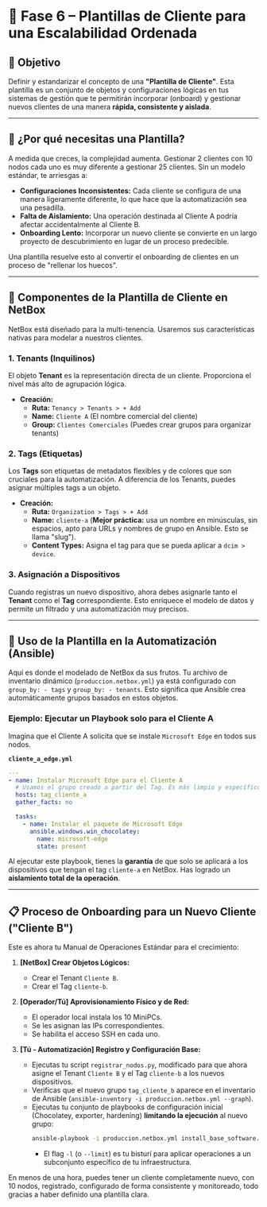 # 🧬 Fase 6 – Plantillas de Cliente para una Escalabilidad Ordenada

## 🎯 Objetivo
Definir y estandarizar el concepto de una **"Plantilla de Cliente"**. Esta plantilla es un conjunto de objetos y configuraciones lógicas en tus sistemas de gestión que te permitirán incorporar (onboard) y gestionar nuevos clientes de una manera **rápida, consistente y aislada**.

---

## 🤔 ¿Por qué necesitas una Plantilla?

A medida que creces, la complejidad aumenta. Gestionar 2 clientes con 10 nodos cada uno es muy diferente a gestionar 25 clientes. Sin un modelo estándar, te arriesgas a:
- **Configuraciones Inconsistentes:** Cada cliente se configura de una manera ligeramente diferente, lo que hace que la automatización sea una pesadilla.
- **Falta de Aislamiento:** Una operación destinada al Cliente A podría afectar accidentalmente al Cliente B.
- **Onboarding Lento:** Incorporar un nuevo cliente se convierte en un largo proyecto de descubrimiento en lugar de un proceso predecible.

Una plantilla resuelve esto al convertir el onboarding de clientes en un proceso de "rellenar los huecos".

--- 

## 🧱 Componentes de la Plantilla de Cliente en NetBox

NetBox está diseñado para la multi-tenencia. Usaremos sus características nativas para modelar a nuestros clientes.

### 1. Tenants (Inquilinos)

El objeto **Tenant** es la representación directa de un cliente. Proporciona el nivel más alto de agrupación lógica.

- **Creación:**
    -   **Ruta:** `Tenancy > Tenants > + Add`
    -   **Name:** `Cliente A` (El nombre comercial del cliente)
    -   **Group:** `Clientes Comerciales` (Puedes crear grupos para organizar tenants)

### 2. Tags (Etiquetas)

Los **Tags** son etiquetas de metadatos flexibles y de colores que son cruciales para la automatización. A diferencia de los Tenants, puedes asignar múltiples tags a un objeto.

- **Creación:**
    -   **Ruta:** `Organization > Tags > + Add`
    -   **Name:** `cliente-a` (**Mejor práctica:** usa un nombre en minúsculas, sin espacios, apto para URLs y nombres de grupo en Ansible. Esto se llama "slug").
    -   **Content Types:** Asigna el tag para que se pueda aplicar a `dcim > device`.

### 3. Asignación a Dispositivos

Cuando registras un nuevo dispositivo, ahora debes asignarle tanto el **Tenant** como el **Tag** correspondiente. Esto enriquece el modelo de datos y permite un filtrado y una automatización muy precisos.

--- 

## 🤖 Uso de la Plantilla en la Automatización (Ansible)

Aquí es donde el modelado de NetBox da sus frutos. Tu archivo de inventario dinámico (`produccion.netbox.yml`) ya está configurado con `group_by: - tags` y `group_by: - tenants`. Esto significa que Ansible crea automáticamente grupos basados en estos objetos.

### Ejemplo: Ejecutar un Playbook solo para el Cliente A

Imagina que el Cliente A solicita que se instale `Microsoft Edge` en todos sus nodos.

**`cliente_a_edge.yml`**
```yaml
---
- name: Instalar Microsoft Edge para el Cliente A
  # Usamos el grupo creado a partir del Tag. Es más limpio y específico.
  hosts: tag_cliente_a 
  gather_facts: no

  tasks:
    - name: Instalar el paquete de Microsoft Edge
      ansible.windows.win_chocolatey:
        name: microsoft-edge
        state: present
```

Al ejecutar este playbook, tienes la **garantía** de que solo se aplicará a los dispositivos que tengan el tag `cliente-a` en NetBox. Has logrado un **aislamiento total de la operación**.

--- 

## 📋 Proceso de Onboarding para un Nuevo Cliente ("Cliente B")

Este es ahora tu Manual de Operaciones Estándar para el crecimiento:

1.  **[NetBox] Crear Objetos Lógicos:**
    -   Crear el Tenant `Cliente B`.
    -   Crear el Tag `cliente-b`.

2.  **[Operador/Tú] Aprovisionamiento Físico y de Red:**
    -   El operador local instala los 10 MiniPCs.
    -   Se les asignan las IPs correspondientes.
    -   Se habilita el acceso SSH en cada uno.

3.  **[Tú - Automatización] Registro y Configuración Base:**
    -   Ejecutas tu script `registrar_nodos.py`, modificado para que ahora asigne el Tenant `Cliente B` y el Tag `cliente-b` a los nuevos dispositivos.
    -   Verificas que el nuevo grupo `tag_cliente_b` aparece en el inventario de Ansible (`ansible-inventory -i produccion.netbox.yml --graph`).
    -   Ejecutas tu conjunto de playbooks de configuración inicial (Chocolatey, exporter, hardening) **limitando la ejecución** al nuevo grupo:
        ```bash
        ansible-playbook -i produccion.netbox.yml install_base_software.yml -l tag_cliente_b
        ```
        - El flag `-l` (o `--limit`) es tu bisturí para aplicar operaciones a un subconjunto específico de tu infraestructura.

En menos de una hora, puedes tener un cliente completamente nuevo, con 10 nodos, registrado, configurado de forma consistente y monitoreado, todo gracias a haber definido una plantilla clara.